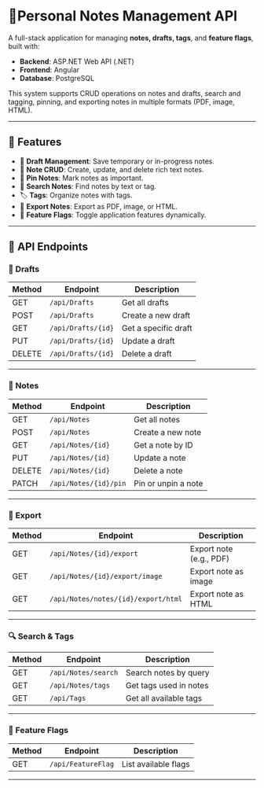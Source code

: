 # 📝Personal Notes Management API

A full-stack application for managing **notes, drafts, tags**, and **feature flags**, built with:

* **Backend**: ASP.NET Web API (.NET)
* **Frontend**: Angular
* **Database**: PostgreSQL

This system supports CRUD operations on notes and drafts, search and tagging, pinning, and exporting notes in multiple formats (PDF, image, HTML).

---

## 📌 Features

* 📂 **Draft Management**: Save temporary or in-progress notes.
* 📒 **Note CRUD**: Create, update, and delete rich text notes.
* 📍 **Pin Notes**: Mark notes as important.
* 🔎 **Search Notes**: Find notes by text or tag.
* 🏷 **Tags**: Organize notes with tags.
* 📄 **Export Notes**: Export as PDF, image, or HTML.
* 🚩 **Feature Flags**: Toggle application features dynamically.

---

## 🚀 API Endpoints

### 📁 Drafts

| Method | Endpoint           | Description          |
| ------ | ------------------ | -------------------- |
| GET    | `/api/Drafts`      | Get all drafts       |
| POST   | `/api/Drafts`      | Create a new draft   |
| GET    | `/api/Drafts/{id}` | Get a specific draft |
| PUT    | `/api/Drafts/{id}` | Update a draft       |
| DELETE | `/api/Drafts/{id}` | Delete a draft       |

---

### 📝 Notes

| Method | Endpoint              | Description         |
| ------ | --------------------- | ------------------- |
| GET    | `/api/Notes`          | Get all notes       |
| POST   | `/api/Notes`          | Create a new note   |
| GET    | `/api/Notes/{id}`     | Get a note by ID    |
| PUT    | `/api/Notes/{id}`     | Update a note       |
| DELETE | `/api/Notes/{id}`     | Delete a note       |
| PATCH  | `/api/Notes/{id}/pin` | Pin or unpin a note |

---

### 📄 Export

| Method | Endpoint                            | Description             |
| ------ | ----------------------------------- | ----------------------- |
| GET    | `/api/Notes/{id}/export`            | Export note (e.g., PDF) |
| GET    | `/api/Notes/{id}/export/image`      | Export note as image    |
| GET    | `/api/Notes/notes/{id}/export/html` | Export note as HTML     |

---

### 🔍 Search & Tags

| Method | Endpoint            | Description            |
| ------ | ------------------- | ---------------------- |
| GET    | `/api/Notes/search` | Search notes by query  |
| GET    | `/api/Notes/tags`   | Get tags used in notes |
| GET    | `/api/Tags`         | Get all available tags |

---

### 🚩 Feature Flags

| Method | Endpoint           | Description          |
| ------ | ------------------ | -------------------- |
| GET    | `/api/FeatureFlag` | List available flags |

---


